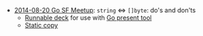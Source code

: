 - [2014-08-20 Go SF Meetup](http://www.meetup.com/golangsf/events/190792452/): `string` ⇔ `[]byte`: do's and don'ts
    * [Runnable deck](https://github.com/athomason/talks/tree/master/2014-08-20-strings-bytes) for use with [Go present tool](https://godoc.org/code.google.com/p/go.tools/present)
    * [Static copy](https://athomason.github.io/2014-08-20-strings-bytes/static.html)
